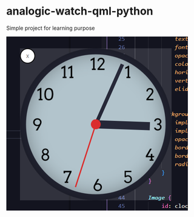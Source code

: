 # analogic-watch-qml-python
Simple project for learning purpose

![imagem do projeto](./images/analogic%20watch.png)
